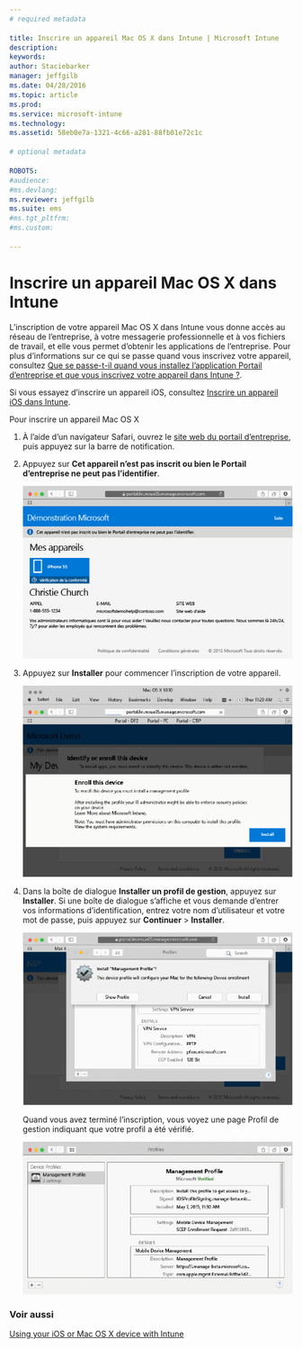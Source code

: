 ```yaml
---
# required metadata

title: Inscrire un appareil Mac OS X dans Intune | Microsoft Intune
description:
keywords:
author: Staciebarker
manager: jeffgilb
ms.date: 04/28/2016
ms.topic: article
ms.prod:
ms.service: microsoft-intune
ms.technology:
ms.assetid: 58eb0e7a-1321-4c66-a281-88fb01e72c1c

# optional metadata

ROBOTS:
#audience:
#ms.devlang:
ms.reviewer: jeffgilb
ms.suite: ems
#ms.tgt_pltfrm:
#ms.custom:

---
```



# Inscrire un appareil Mac OS X dans Intune

L’inscription de votre appareil Mac OS X dans Intune vous donne accès au réseau de l’entreprise, à votre messagerie professionnelle et à vos fichiers de travail, et elle vous permet d’obtenir les applications de l’entreprise. Pour plus d’informations sur ce qui se passe quand vous inscrivez votre appareil, consultez [Que se passe-t-il quand vous installez l’application Portail d’entreprise et que vous inscrivez votre appareil dans Intune ?](what-happens-if-you-install-the-company-portal-app-and-enroll-your-device-in-intune-ios.md).

Si vous essayez d’inscrire un appareil iOS, consultez [Inscrire un appareil iOS dans Intune](enroll-your-device-in-intune-ios.md).


Pour inscrire un appareil Mac OS X

1.  À l’aide d’un navigateur Safari, ouvrez le [site web du portail d’entreprise](https://portal.manage.microsoft.com), puis appuyez sur la barre de notification.

2.  Appuyez sur **Cet appareil n’est pas inscrit ou bien le Portail d’entreprise ne peut pas l’identifier**.

    ![device-not-enrolled](./media/1-macosx-enroll-tap-enroll.png) 

3.  Appuyez sur **Installer** pour commencer l’inscription de votre appareil.

    ![tap-install-to-enroll](./media/2-macosx-enroll--install-button.png) 

4.  Dans la boîte de dialogue **Installer un profil de gestion**, appuyez sur **Installer**. Si une boîte de dialogue s’affiche et vous demande d’entrer vos informations d’identification, entrez votre nom d’utilisateur et votre mot de passe, puis appuyez sur **Continuer** &gt; **Installer**.

    ![install-management-profile](./media/3-macosx-enroll-tap-install.png) 

    Quand vous avez terminé l’inscription, vous voyez une page Profil de gestion indiquant que votre profil a été vérifié.

    ![management-profile-verified](./media/4-macosx-enroll-done.png) 

### Voir aussi
[Using your iOS or Mac OS X device with Intune](using-your-ios-or-mac-os-x-device-with-intune.md)

<!--HONumber=May16_HO2-->


